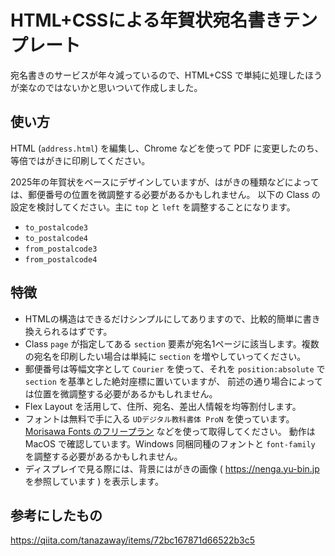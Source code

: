 # HTML+CSSによる年賀状宛名書きテンプレート

宛名書きのサービスが年々減っているので、HTML+CSS で単純に処理したほうが楽なのではないかと思いついて作成しました。

## 使い方

HTML (`address.html`) を編集し、Chrome などを使って PDF に変更したのち、等倍ではがきに印刷してください。

2025年の年賀状をベースにデザインしていますが、はがきの種類などによっては、郵便番号の位置を微調整する必要があるかもしれません。
以下の Class の設定を検討してください。主に `top` と `left` を調整することになります。
- `to_postalcode3` 
- `to_postalcode4` 
- `from_postalcode3`
- `from_postalcode4`

## 特徴

- HTMLの構造はできるだけシンプルにしてありますので、比較的簡単に書き換えられるはずです。
- Class `page` が指定してある `section` 要素が宛名1ページに該当します。複数の宛名を印刷したい場合は単純に `section` を増やしていってください。
- 郵便番号は等幅文字として `Courier` を使って、それを `position:absolute` で `section` を基準とした絶対座標に置いていますが、
  前述の通り場合によっては位置を微調整する必要があるかもしれません。
- Flex Layout を活用して、住所、宛名、差出人情報を均等割付します。
- フォントは無料で手に入る `UDデジタル教科書体 ProN` を使っています。
  [Morisawa Fonts のフリープラン](https://morisawafonts.com/plans/free/) などを使って取得してください。
  動作は MacOS で確認しています。Windows 同梱同種のフォントと `font-family` を調整する必要があるかもしれません。
- ディスプレイで見る際には、背景にはがきの画像 ( https://nenga.yu-bin.jp を参照しています ) を表示します。

## 参考にしたもの

https://qiita.com/tanazaway/items/72bc167871d66522b3c5
